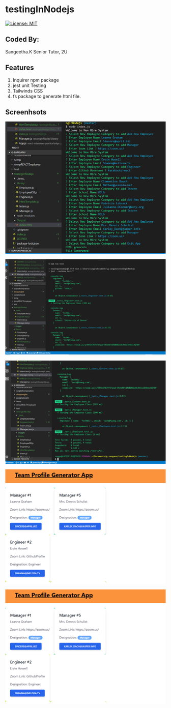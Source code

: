 # testingInNodejs
[![License: MIT](https://img.shields.io/badge/License-MIT-yellow.svg)](https://opensource.org/licenses/MIT)

## Coded By:
Sangeetha.K
Senior Tutor, 2U



## Features
1. Inquirer npm package
2. jest unit Testing
3. Tailwinds CSS
4. fs package to generate html file.


## Screenhsots

![Application CLI image](/images/screenshot1.PNG)


![Jest testing](/images/test1.PNG)


![Jest Testing](/images/test2.PNG)


![OUTPUT HTML](/images/screenshot2.PNG)


![Output HTML](/images/screenshot2.PNG)
